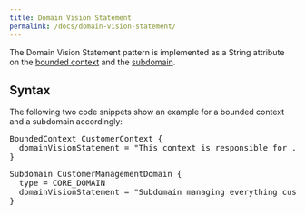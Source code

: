 ```yaml
---
title: Domain Vision Statement
permalink: /docs/domain-vision-statement/
---
```


The Domain Vision Statement pattern is implemented as a String attribute on the [bounded context](/docs/bounded-context) and the [subdomain](/docs/subdomain).

## Syntax
The following two code snippets show an example for a bounded context and a subdomain accordingly:

<div class="highlight"><pre><span></span><span class="k">BoundedContext</span> CustomerContext {
  <span class="k">domainVisionStatement</span> = <span class="s">&quot;This context is responsible for ...&quot;</span>
}
</pre></div>

<div class="highlight"><pre><span></span><span class="k">Subdomain</span> CustomerManagementDomain {
  <span class="k">type</span> = <span class="k">CORE_DOMAIN</span>
  <span class="k">domainVisionStatement</span> = <span class="s">&quot;Subdomain managing everything customer-related.&quot;</span>
}
</pre></div>

